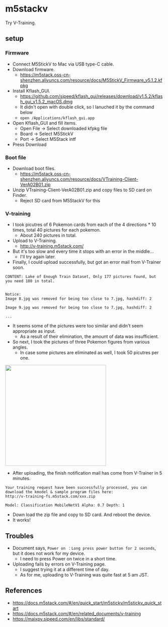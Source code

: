# m5stackv
Try V-Training.

## setup

### Firmware
- Connect M5StickV to Mac via USB type-C cable.
- Download firmware.
  - https://m5stack.oss-cn-shenzhen.aliyuncs.com/resource/docs/M5StickV_Firmware_v5.1.2.kfpkg
- Install Kflash_GUI.
  - https://github.com/sipeed/kflash_gui/releases/download/v1.5.2/kflash_gui_v1.5.2_macOS.dmg
  - It didn't open with double click, so I lanuched it by the command below
  - `open /Applications/kflash_gui.app `
- Open Kflash_GUI and fill items.
  - Open File -> Select downloaded kfpkg file
  - Board -> Select M5StickV
  - Port -> Select M5Stack intf
- Press Download

### Boot file
- Download boot files.
  - https://m5stack.oss-cn-shenzhen.aliyuncs.com/resource/docs/VTraining-Client-VerA02B01.zip
- Unzip VTraining-Client-VerA02B01.zip and copy files to SD card on Finder.
  - Reject SD card from M5StackV for this

### V-training
- I took picutres of 6 Pokemon cards from each of the 4 directions * 10 times, total 40 pictures for each pokemon.
  - About 240 pictures in total.
- Upload to V-Training.
  - http://v-training.m5stack.com/
- But it's too slow and every time it stops with an error in the middle...
  - I'll try again later.
- Finally, I could upload successfully, but got an error mail from V-Trainer soon.
```
CONTENT: Lake of Enough Train Dataset, Only 177 pictures found, but you need 180 in total.


Notice:
Image 8.jpg was removed for being too close to 7.jpg, hashdiff: 2

Image 9.jpg was removed for being too close to 7.jpg, hashdiff: 2

...
```

- It seems some of the pictures were too similar and didn't seem appropriate as input.
  - As a result of their elimination, the amount of data was insufficient.
- So next, I took the pictures of three Pokemon figures from various angles.
  - In case some pictures are eliminated as well, I took 50 picutres per one.
<img src="https://user-images.githubusercontent.com/562105/90320697-5c8f7400-df7e-11ea-97e6-32bf4a2b0a2c.png" width="320px">

- After uploading, the finish notification mail has come from V-Trainer in 5 minutes.
```
Your training request have been successfully processed, you can download the kmodel & sample program files here:
http://v-training-fs.m5stack.com/xxx.zip

Model: Classification MobileNetV1 Alpha: 0.7 Depth: 1
```

- Down load the zip file and copy to SD card. And reboot the device.
- It works!

## Troubles
- Document says, `Power on ：Long press power button for 2 seconds`, but it does not work for my device.
  - I need to press Power on twice in a short time.
- Uploading fails by errors on V-Training page.
  - I suggest trying it at a different time of day.
  - As for me, uploading to V-Training was quite fast at 5 am JST.

## References
- https://docs.m5stack.com/#/en/quick_start/m5stickv/m5stickv_quick_start
- https://docs.m5stack.com/#/en/related_documents/v-training
- https://maixpy.sipeed.com/en/libs/standard/